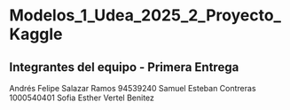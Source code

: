 # Modelos_1_Udea_2025_2_Proyecto_Kaggle
## Integrantes del equipo - Primera Entrega
Andrés Felipe Salazar Ramos 94539240
Samuel Esteban Contreras 1000540401
Sofia Esther Vertel Benitez 